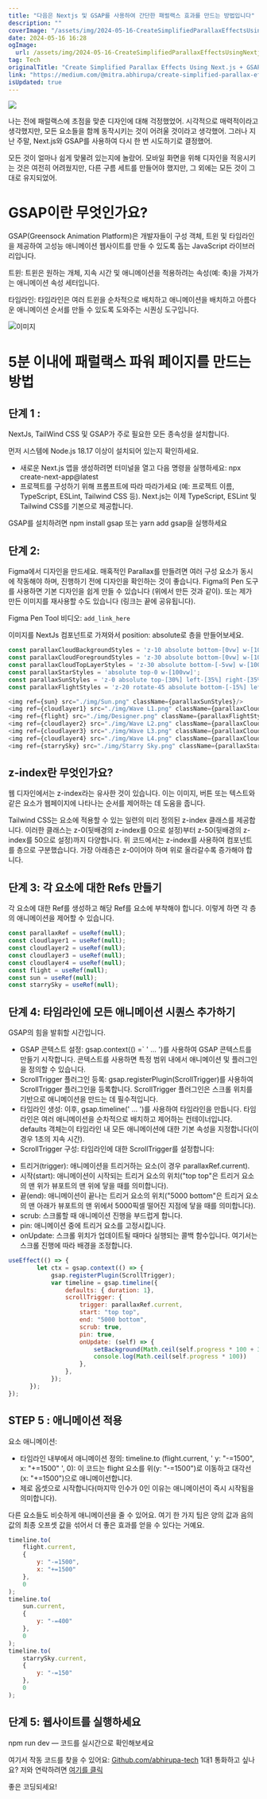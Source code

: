 ```yaml
---
title: "다음은 Nextjs 및 GSAP를 사용하여 간단한 패럴랙스 효과를 만드는 방법입니다"
description: ""
coverImage: "/assets/img/2024-05-16-CreateSimplifiedParallaxEffectsUsingNextjsGSAP_0.png"
date: 2024-05-16 16:28
ogImage: 
  url: /assets/img/2024-05-16-CreateSimplifiedParallaxEffectsUsingNextjsGSAP_0.png
tag: Tech
originalTitle: "Create Simplified Parallax Effects Using Next.js + GSAP"
link: "https://medium.com/@mitra.abhirupa/create-simplified-parallax-effects-using-next-js-gsap-in-10-mins-82d4d60cd15f"
isUpdated: true
---
```





<img src="/assets/img/2024-05-16-CreateSimplifiedParallaxEffectsUsingNextjsGSAP_0.png" />

나는 전에 패럴랙스에 초점을 맞춘 디자인에 대해 걱정했었어. 시각적으로 매력적이라고 생각했지만, 모든 요소들을 함께 동작시키는 것이 어려울 것이라고 생각했어. 그러나 지난 주말, Next.js와 GSAP를 사용하여 다시 한 번 시도하기로 결정했어.

모든 것이 얼마나 쉽게 맞물려 있는지에 놀랐어. 모바일 화면을 위해 디자인을 적응시키는 것은 여전히 어려웠지만, 다른 구름 세트를 만들어야 했지만, 그 외에는 모든 것이 그대로 유지되었어.

# GSAP이란 무엇인가요?

<div class="content-ad"></div>

GSAP(Greensock Animation Platform)은 개발자들이 구성 객체, 트윈 및 타임라인을 제공하여 고성능 애니메이션 웹사이트를 만들 수 있도록 돕는 JavaScript 라이브러리입니다.

트윈: 트윈은 원하는 개체, 지속 시간 및 애니메이션을 적용하려는 속성(예: 축)을 가져가는 애니메이션 속성 세터입니다.

타임라인: 타임라인은 여러 트윈을 순차적으로 배치하고 애니메이션을 배치하고 아름다운 애니메이션 순서를 만들 수 있도록 도와주는 시퀀싱 도구입니다.

![이미지](https://miro.medium.com/v2/resize:fit:1400/1*xmynutJ-2WQjKwB00KD34Q.gif)

<div class="content-ad"></div>

# 5분 이내에 패럴랙스 파워 페이지를 만드는 방법

## 단계 1 :

NextJs, TailWind CSS 및 GSAP가 주로 필요한 모든 종속성을 설치합니다.

먼저 시스템에 Node.js 18.17 이상이 설치되어 있는지 확인하세요.

<div class="content-ad"></div>

- 새로운 Next.js 앱을 생성하려면 터미널을 열고 다음 명령을 실행하세요: npx create-next-app@latest
- 프로젝트를 구성하기 위해 프롬프트에 따라 따라가세요 (예: 프로젝트 이름, TypeScript, ESLint, Tailwind CSS 등). Next.js는 이제 TypeScript, ESLint 및 Tailwind CSS를 기본으로 제공합니다.

GSAP를 설치하려면 npm install gsap 또는 yarn add gsap을 실행하세요

## 단계 2:

Figma에서 디자인을 만드세요. 매혹적인 Parallax를 만들려면 여러 구성 요소가 동시에 작동해야 하며, 진행하기 전에 디자인을 확인하는 것이 좋습니다. Figma의 Pen 도구를 사용하면 기본 디자인을 쉽게 만들 수 있습니다 (위에서 만든 것과 같이). 또는 제가 만든 이미지를 재사용할 수도 있습니다 (링크는 끝에 공유됩니다).

<div class="content-ad"></div>

Figma Pen Tool 비디오: `add_link_here`

이미지를 NextJs 컴포넌트로 가져와서 position: absolute로 층을 만들어보세요.

```js
const parallaxCloudBackgroundStyles = 'z-10 absolute bottom-[0vw] w-[100vw]';
const parallaxCloudForegroundStyles = 'z-30 absolute bottom-[0vw] w-[100vw]';    
const parallaxCloudTopLayerStyles = 'z-30 absolute bottom-[-5vw] w-[100vw]';
const parallaxStarStyles = 'absolute top-0 w-[100vw]';
const parallaxSunStyles = 'z-0 absolute top-[30%] left-[35%] right-[35%] w-[30%]';
const parallaxFlightStyles = 'z-20 rotate-45 absolute bottom-[-15%] left-[5%] w-[30vw]';

<img ref={sun} src="./img/Sun.png" className={parallaxSunStyles}/>
<img ref={cloudlayer1} src="./img/Wave L1.png" className={parallaxCloudBackgroundStyles}/>            
<img ref={flight} src="./img/Designer.png" className={parallaxFlightStyles}/>
<img ref={cloudlayer2} src="./img/Wave L2.png" className={parallaxCloudForegroundStyles}/>
<img ref={cloudlayer3} src="./img/Wave L3.png" className={parallaxCloudForegroundStyles}/>
<img ref={cloudlayer4} src="./img/Wave L4.png" className={parallaxCloudTopLayerStyles}/>
<img ref={starrySky} src="./img/Starry Sky.png" className={parallaxStarStyles}/>
```

## z-index란 무엇인가요?

<div class="content-ad"></div>

웹 디자인에서는 z-index라는 유사한 것이 있습니다. 이는 이미지, 버튼 또는 텍스트와 같은 요소가 웹페이지에 나타나는 순서를 제어하는 데 도움을 줍니다.

Tailwind CSS는 요소에 적용할 수 있는 일련의 미리 정의된 z-index 클래스를 제공합니다. 이러한 클래스는 z-0(뒷배경의 z-index를 0으로 설정)부터 z-50(뒷배경의 z-index를 50으로 설정)까지 다양합니다. 위 코드에서는 z-index를 사용하여 컴포넌트를 층으로 구분했습니다. 가장 아래층은 z-0이어야 하며 위로 올라갈수록 증가해야 합니다.

## 단계 3: 각 요소에 대한 Refs 만들기

각 요소에 대한 Ref를 생성하고 해당 Ref를 요소에 부착해야 합니다. 이렇게 하면 각 층의 애니메이션을 제어할 수 있습니다.

<div class="content-ad"></div>

```js
const parallaxRef = useRef(null);
const cloudlayer1 = useRef(null);
const cloudlayer2 = useRef(null);
const cloudlayer3 = useRef(null);
const cloudlayer4 = useRef(null);   
const flight = useRef(null); 
const sun = useRef(null);
const starrySky = useRef(null);   
```

## 단계 4: 타임라인에 모든 애니메이션 시퀀스 추가하기

GSAP의 힘을 발휘할 시간입니다.

- GSAP 콘텍스트 설정:
gsap.context(() =` ' ... ')를 사용하여 GSAP 콘텍스트를 만들기 시작합니다. 콘텍스트를 사용하면 특정 범위 내에서 애니메이션 및 플러그인을 정의할 수 있습니다.
- ScrollTrigger 플러그인 등록: gsap.registerPlugin(ScrollTrigger)를 사용하여 ScrollTrigger 플러그인을 등록합니다. ScrollTrigger 플러그인은 스크롤 위치를 기반으로 애니메이션을 만드는 데 필수적입니다.
- 타임라인 생성: 이후, gsap.timeline(' ... ')를 사용하여 타임라인을 만듭니다.
타임라인은 여러 애니메이션을 순차적으로 배치하고 제어하는 컨테이너입니다. defaults 객체는이 타임라인 내 모든 애니메이션에 대한 기본 속성을 지정합니다(이 경우 1초의 지속 시간).
- ScrollTrigger 구성: 타임라인에 대한 ScrollTrigger를 설정합니다:

<div class="content-ad"></div>

- 트리거(trigger): 애니메이션을 트리거하는 요소(이 경우 parallaxRef.current).
- 시작(start): 애니메이션이 시작되는 트리거 요소의 위치("top top"은 트리거 요소의 맨 위가 뷰포트의 맨 위에 닿을 때를 의미합니다).
- 끝(end): 애니메이션이 끝나는 트리거 요소의 위치("5000 bottom"은 트리거 요소의 맨 아래가 뷰포트의 맨 위에서 5000픽셀 떨어진 지점에 닿을 때를 의미합니다).
- scrub: 스크롤할 때 애니메이션 진행을 부드럽게 합니다.
- pin: 애니메이션 중에 트리거 요소를 고정시킵니다.
- onUpdate: 스크롤 위치가 업데이트될 때마다 실행되는 콜백 함수입니다. 여기서는 스크롤 진행에 따라 배경을 조정합니다.

```js
useEffect(() => {
        let ctx = gsap.context(() => {
            gsap.registerPlugin(ScrollTrigger);
            var timeline = gsap.timeline({
                defaults: { duration: 1},
                scrollTrigger: {
                    trigger: parallaxRef.current,
                    start: "top top",
                    end: "5000 bottom",
                    scrub: true,
                    pin: true,
                    onUpdate: (self) => {
                        setBackground(Math.ceil(self.progress * 100 + 30))
                        console.log(Math.ceil(self.progress * 100))
                    },
                },
            });
      });
});
```

## STEP 5 : 애니메이션 적용
요소 애니메이션:

- 타임라인 내부에서 애니메이션 정의:
timeline.to (flight.current, ' y: "-=1500", x: "+=1500" ', 0): 이 코드는 flight 요소를 위(y: "-=1500")로 이동하고 대각선(x: "+=1500")으로 애니메이션합니다.
- 제로 옵셋으로 시작합니다(마지막 인수가 0인 이유는 애니메이션이 즉시 시작됨을 의미합니다).

<div class="content-ad"></div>

다른 요소들도 비슷하게 애니메이션을 줄 수 있어요. 여기 한 가지 팁은 양의 값과 음의 값의 최종 오프셋 값을 섞어서 더 좋은 효과를 얻을 수 있다는 거예요.

```js
timeline.to(
    flight.current,
    {
        y: "-=1500",
        x: "+=1500"
    },
    0
);
timeline.to(
    sun.current,
    {
        y: "-=400"
    },
    0
);
timeline.to(
    starrySky.current,
    {
        y: "-=150"
    },
    0
);
```

## 단계 5: 웹사이트를 실행하세요

npm run dev — 코드를 실시간으로 확인해보세요

<div class="content-ad"></div>

여기서 작동 코드를 찾을 수 있어요: [Github.com/abhirupa-tech](Github.com/abhirupa-tech)
1대1 통화하고 싶나요? 저와 연락하려면 [여기를 클릭](https://example.com)

좋은 코딩되세요!